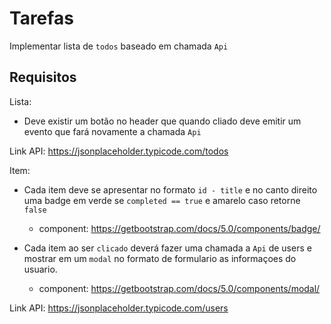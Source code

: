 # Tarefas

Implementar lista de `todos` baseado em chamada `Api`

## Requisitos

Lista:

<!-- - Deve carregar uma lista de `todos` assim que o navegador terminar de carregar. OK -->
<!-- - Deve ser implementado um atraso na chamada a `Api` de 2 segundos -->
<!-- - Equanto não carrega a lista de `todos` deve renderizar um `loading` -->
<!-- - Assim que a lista terminar de renderizar, o `loading` deve sumir -->
- Deve existir um botão no header que quando cliado deve emitir um evento que fará novamente a chamada `Api`

Link API: https://jsonplaceholder.typicode.com/todos

Item:

- Cada item deve se apresentar no formato `id - title` e no canto direito uma badge em verde se `completed == true` e amarelo caso retorne `false`
    - component: https://getbootstrap.com/docs/5.0/components/badge/

- Cada item ao ser `clicado` deverá fazer uma chamada a `Api` de users e mostrar em um `modal` no formato de formulario as informaçoes do usuario.
     - component: https://getbootstrap.com/docs/5.0/components/modal/

Link API: https://jsonplaceholder.typicode.com/users
